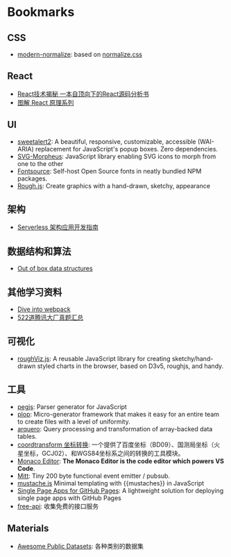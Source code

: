 # Bookmarks

## CSS

- [modern-normalize](https://github.com/sindresorhus/modern-normalize): based on [normalize.css](https://github.com/necolas/normalize.css)

## React

- [React技术揭秘 一本自顶向下的React源码分析书](https://github.com/BetaSu/just-react)
- [图解 React 原理系列](https://github.com/7kms/react-illustration-series)

## UI

- [sweetalert2](https://github.com/sweetalert2/sweetalert2): A beautiful, responsive, customizable, accessible (WAI-ARIA) replacement for JavaScript's popup boxes. Zero dependencies.
- [SVG-Morpheus](https://github.com/alexk111/SVG-Morpheus): JavaScript library enabling SVG icons to morph from one to the other
- [Fontsource](https://fontsource.org/fonts): Self-host Open Source fonts in neatly bundled NPM packages.
- [Rough.js](https://github.com/rough-stuff/rough):  Create graphics with a hand-drawn, sketchy, appearance

## 架构

- [Serverless 架构应用开发指南](https://github.com/phodal/serverless)


## 数据结构和算法

- [Out of box data structures](https://github.com/datastructures-js)

## 其他学习资料

- [Dive into webpack](https://github.com/gwuhaolin/dive-into-webpack)
- [522道腾讯大厂真题汇总](https://github.com/Chocolate1999/Front-end-learning-to-organize-notes/issues)

## 可视化

- [roughViz.js](https://github.com/jwilber/roughViz): A reusable JavaScript library for creating sketchy/hand-drawn styled charts in the browser, based on D3v5, roughjs, and handy.

## 工具

- [pegjs](https://github.com/pegjs/pegjs): Parser generator for JavaScript
- [plop](https://github.com/plopjs/plop): Micro-generator framework that makes it easy for an entire team to create files with a level of uniformity.
- [arquero](https://github.com/uwdata/arquero): Query processing and transformation of array-backed data tables.
- [coordtransform 坐标转换](https://github.com/wandergis/coordtransform): 一个提供了百度坐标（BD09）、国测局坐标（火星坐标，GCJ02）、和WGS84坐标系之间的转换的工具模块。
- [Monaco Editor](https://github.com/microsoft/monaco-editor):  **The Monaco Editor is the code editor which powers VS Code**.
- [Mitt](https://github.com/developit/mitt): Tiny 200 byte functional event emitter / pubsub.
- [mustache.js](https://github.com/janl/mustache.js) Minimal templating with {{mustaches}} in JavaScript
- [Single Page Apps for GitHub Pages](https://github.com/rafgraph/spa-github-pages):  A lightweight solution for deploying single page apps with GitHub Pages
- [free-api](https://github.com/fangzesheng/free-api): 收集免费的接口服务

## Materials

- [Awesome Public Datasets](https://github.com/awesomedata/awesome-public-datasets): 各种类别的数据集


